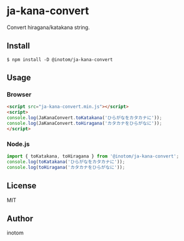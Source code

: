 # ja-kana-convert

Convert hiragana/katakana string.


## Install

```
$ npm install -D @inotom/ja-kana-convert
```


## Usage

### Browser

```html
<script src="ja-kana-convert.min.js"></script>
<script>
console.log(JaKanaConvert.toKatakana('ひらがなをカタカナに'));
console.log(JaKanaConvert.toHiragana('カタカナをひらがなに'));
</script>
```

### Node.js

```js
import { toKatakana, toHiragana } from '@inotom/ja-kana-convert';
console.log(toKatakana('ひらがなをカタカナに'));
console.log(toHiragana('カタカナをひらがなに'));
```


## License

MIT


## Author

inotom
